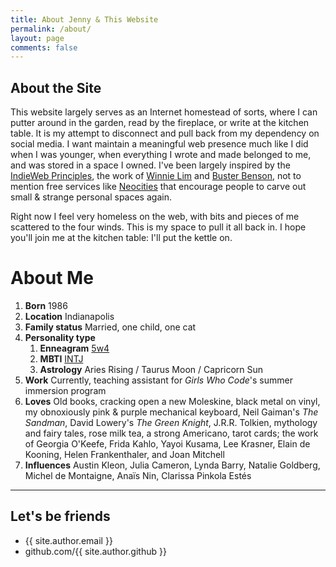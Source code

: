 ```yaml
---
title: About Jenny & This Website
permalink: /about/
layout: page
comments: false
---
```


## About the Site

This website largely serves as an Internet homestead of sorts, where I can putter around in the garden, read by the fireplace, or write at the kitchen table. It is my attempt to disconnect and pull back from my dependency on social media. I want maintain a meaningful web presence much like I did when I was younger, when everything I wrote and made belonged to me, and was stored in a space I owned. I've been largely inspired by the [IndieWeb Principles](https://indieweb.org/principles), the work of [Winnie Lim](http://www.winnielim.org/) and [Buster Benson](http://www.busterbenson.com), not to mention free services like [Neocities](http://neocities.org/) that encourage people to carve out small & strange personal spaces again.

Right now I feel very homeless on the web, with bits and pieces of me scattered to the four winds. This is my space to pull it all back in. I hope you'll join me at the kitchen table: I'll put the kettle on.

# About Me

1. **Born** 1986
2. **Location** Indianapolis
3. **Family status** Married, one child, one cat
4. **Personality type**
    1. **Enneagram** [5w4](https://www.enneagraminstitute.com/type-5)
    2. **MBTI** [INTJ](https://www.16personalities.com/intj-personality)
    3. **Astrology** Aries Rising / Taurus Moon / Capricorn Sun  
5. **Work** Currently, teaching assistant for _Girls Who Code_'s summer immersion program
6. **Loves** Old books, cracking open a new Moleskine, black metal on vinyl, my obnoxiously pink & purple mechanical keyboard, Neil Gaiman's _The Sandman_, David Lowery's _The Green Knight_, J.R.R. Tolkien, mythology and fairy tales, rose milk tea, a strong Americano, tarot cards; the work of Georgia O'Keefe, Frida Kahlo, Yayoi Kusama, Lee Krasner, Elain de Kooning, Helen Frankenthaler, and Joan Mitchell
7. **Influences** Austin Kleon, Julia Cameron, Lynda Barry, Natalie Goldberg, Michel de Montaigne, Anaïs Nin, Clarissa Pinkola Estés


***  

## Let's be friends

- {{ site.author.email }}
- github.com/{{ site.author.github }}
